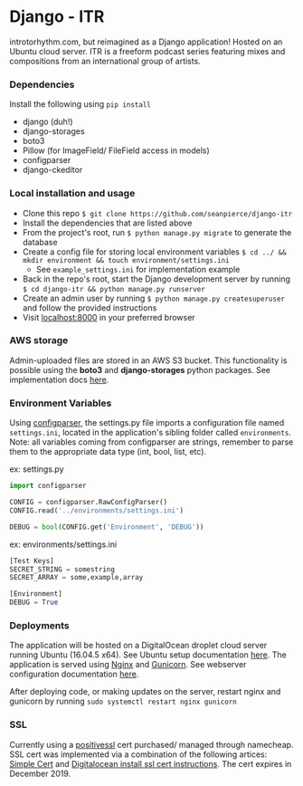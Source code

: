 # Django - ITR

introtorhythm.com, but reimagined as a Django application! Hosted on an Ubuntu cloud server. ITR is a freeform podcast series featuring mixes and compositions from an international group of artists.

### Dependencies

Install the following using `pip install`

-   django (duh!)
-   django-storages
-   boto3
-   Pillow (for ImageField/ FileField access in models)
-   configparser
-   django-ckeditor

### Local installation and usage

-   Clone this repo `$ git clone https://github.com/seanpierce/django-itr`
-   Install the dependencies that are listed above
-   From the project's root, run `$ python manage.py migrate` to generate the database
-   Create a config file for storing local environment variables `$ cd ../ && mkdir environment && touch environment/settings.ini`
	-   See `example_settings.ini` for implementation example
-   Back in the repo's root, start the Django development server by running `$ cd django-itr && python manage.py runserver`
-   Create an admin user by running `$ python manage.py createsuperuser` and follow the provided instructions
-   Visit <a href="http://localhost:8000/">localhost:8000</a> in your preferred browser

### AWS storage

Admin-uploaded files are stored in an AWS S3 bucket. This functionality is possible using the **boto3** and **django-storages** python packages.
See implementation docs <a href="https://simpleisbetterthancomplex.com/tutorial/2017/08/01/how-to-setup-amazon-s3-in-a-django-project.html">here</a>.

### Environment Variables

Using <a href="https://docs.python.org/3/library/configparser.html">configparser</a>, the settings.py file imports a configuration file named `settings.ini`, located in the application's sibling folder called `environments`. Note: all variables coming from configparser are strings, remember to parse them to the appropriate data type (int, bool, list, etc).

ex: settings.py
```python
import configparser

CONFIG = configparser.RawConfigParser()
CONFIG.read('../environments/settings.ini')

DEBUG = bool(CONFIG.get('Environment', 'DEBUG'))
```

ex: environments/settings.ini
```python
[Test Keys]
SECRET_STRING = somestring
SECRET_ARRAY = some,example,array

[Environment]
DEBUG = True
```

### Deployments

The application will be hosted on a DigitalOcean droplet cloud server running Ubuntu (16.04.5 x64). See Ubuntu setup documentation <a href="https://www.digitalocean.com/community/tutorials/how-to-install-django-and-set-up-a-development-environment-on-ubuntu-16-04">here</a>. The application is served using <a href="https://www.nginx.com/">Nginx</a> and <a href="https://gunicorn.org/">Gunicorn</a>. See webserver configuration documentation <a href="https://www.digitalocean.com/community/tutorials/how-to-set-up-django-with-postgres-nginx-and-gunicorn-on-ubuntu-16-04">here</a>.

After deploying code, or making updates on the server, restart nginx and gunicorn by running `sudo systemctl restart nginx gunicorn`

### SSL
Currently using a <a href="https://www.quora.com/What-is-Positive-SSL-and-how-is-it-implemented">positivessl</a> cert purchased/ managed through namecheap.
SSL cert was implemented via a combination of the following artices: <a href="https://simpleisbetterthancomplex.com/tutorial/2016/05/11/how-to-setup-ssl-certificate-on-nginx-for-django-application.html">Simple Cert</a> and <a href="https://www.digitalocean.com/community/tutorials/how-to-install-an-ssl-certificate-from-a-commercial-certificate-authority#install-certificate-on-web-server">Digitalocean install ssl cert instructions</a>. The cert expires in December 2019.
